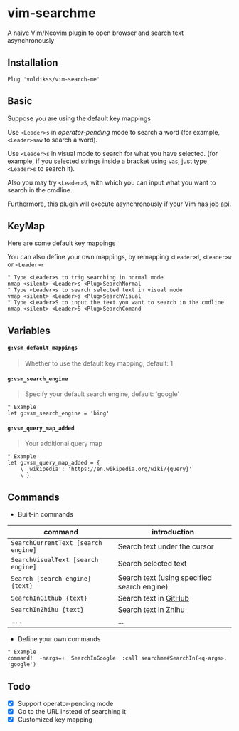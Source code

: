 # vim-searchme

A naive Vim/Neovim plugin to open browser and search text asynchronously

## Installation

```vim
Plug 'voldikss/vim-search-me'
```

## Basic

Suppose you are using the default key mappings

Use `<Leader>s` in *operator-pending* mode to search a word (for example, `<Leader>saw` to search a word). 

Use `<Leader>s` in visual mode to search for what you have selected. (for example, if you selected strings inside a bracket using `vas`, just type `<Leader>s` to search it).

Also you may try `<Leader>S`, with which you can input what you want to search in the cmdline.

Furthermore, this plugin will execute asynchronously if your Vim has job api.

## KeyMap

Here are some default key mappings

You can also define your own mappings, by remapping `<Leader>d`, `<Leader>w` or `<Leader>r`

```vim
" Type <Leader>s to trig searching in normal mode
nmap <silent> <Leader>s <Plug>SearchNormal
" Type <Leader>s to search selected text in visual mode
vmap <silent> <Leader>s <Plug>SearchVisual
" Type <Leader>S to input the text you want to search in the cmdline
nmap <silent> <Leader>S <Plug>SearchComand
```

## Variables

#### **`g:vsm_default_mappings`** 

> Whether to use the default key mapping, default: 1

#### **`g:vsm_search_engine`**

> Specify your default search engine, default: 'google'

```vim
" Example
let g:vsm_search_engine = 'bing'
```

#### **`g:vsm_query_map_added`**

> Your additional query map

```vim
" Example
let g:vsm_query_map_added = {
    \ 'wikipedia': 'https://en.wikipedia.org/wiki/{query}'
    \ }
```

## Commands

- Built-in commands

| command                             | introduction                                   |
|-------------------------------------|------------------------------------------------|
| `SearchCurrentText [search engine]` | Search text under the cursor                   |
| `SearchVisualText [search engine]`  | Search selected text                           |
| `Search [search engine] {text}`     | Search text (using specified search engine)    |
| `SearchInGithub {text}`             | Search text in [GitHub](https://github.com)    |
| `SearchInZhihu {text}`              | Search text in [Zhihu](https://www.zhihu.com/) |
| `...`                               | ...                                            |

- Define your own commands

```vim
" Example
command!  -nargs=+  SearchInGoogle  :call searchme#SearchIn(<q-args>, 'google')
```

## Todo

-   [x] Support operator-pending mode
-   [x] Go to the URL instead of searching it
-   [x] Customized key mapping
